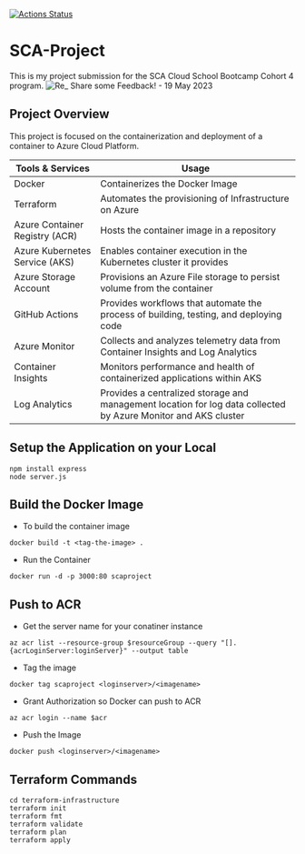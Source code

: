 [![Actions Status](https://github.com/FavourDaniel/SCA-Project/actions/workflows/workflow.yml/badge.svg)](https://github.com/FavourDaniel/SCA-Project/actions)


# SCA-Project
This is my project submission for the SCA Cloud School Bootcamp Cohort 4 program.
![Re_ Share some Feedback! - 19 May 2023](https://user-images.githubusercontent.com/59648161/239600716-7bebd81f-c78b-4173-a6f9-d4f8b1fa09be.gif)

## Project Overview
This project is focused on the containerization and deployment of a container to Azure Cloud Platform.

| Tools & Services | Usage |
| ------- | ------- |
| Docker | Containerizes the Docker Image |
| Terraform | Automates the provisioning of Infrastructure on Azure |
| Azure Container Registry (ACR) | Hosts the container image in a repository |
| Azure Kubernetes Service (AKS) | Enables container execution in the Kubernetes cluster it provides |
| Azure Storage Account | Provisions an Azure File storage to persist volume from the container |
| GitHub Actions | Provides workflows that automate the process of building, testing, and deploying code |
| Azure Monitor | Collects and analyzes telemetry data from Container Insights and Log Analytics |
| Container Insights | Monitors performance and health of containerized applications within AKS |
| Log Analytics | Provides a centralized storage and management location for log data collected by Azure Monitor and AKS cluster |


## Setup the Application on your Local
```
npm install express
node server.js
```

## Build the Docker Image
- To build the container image
```
docker build -t <tag-the-image> .
```

- Run the Container
```
docker run -d -p 3000:80 scaproject
```

## Push to ACR
- Get the server name for your conatiner instance
```
az acr list --resource-group $resourceGroup --query "[].{acrLoginServer:loginServer}" --output table
```

- Tag the image
```
docker tag scaproject <loginserver>/<imagename>
```

- Grant Authorization so Docker can push to ACR
```
az acr login --name $acr
```

- Push the Image
```
docker push <loginserver>/<imagename>
```

## Terraform Commands
```
cd terraform-infrastructure
terraform init
terraform fmt
terraform validate
terraform plan
terraform apply
```